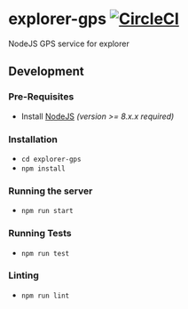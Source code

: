 # explorer-gps [![CircleCI](https://circleci.com/gh/CMUCloudComputing/explorer-gps.svg?style=svg)](https://circleci.com/gh/CMUCloudComputing/explorer-gps)
NodeJS GPS service for explorer

## Development
### Pre-Requisites
- Install [NodeJS](https://nodejs.org/en/download/) *(version >= 8.x.x required)*

### Installation
- `cd explorer-gps`
- `npm install`

### Running the server
- `npm run start`

### Running Tests
- `npm run test`

### Linting
- `npm run lint`
